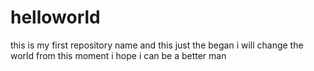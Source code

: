 # helloworld
this is my first repository name and this just the began  i will change the world from this moment
i hope i can be a better man 
